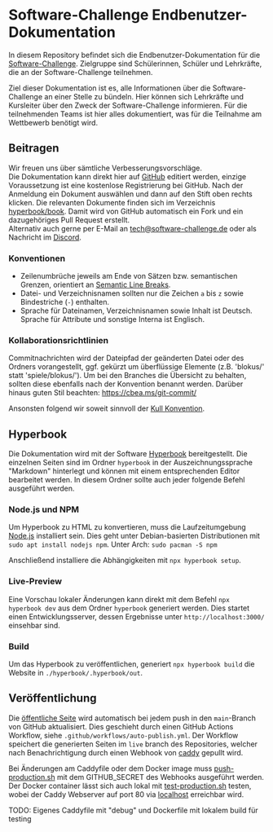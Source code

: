 # Software-Challenge Endbenutzer-Dokumentation 

In diesem Repository befindet sich die Endbenutzer-Dokumentation 
für die [Software-Challenge](https://software-challenge.de).
Zielgruppe sind Schülerinnen, Schüler und Lehrkräfte,
die an der Software-Challenge teilnehmen.

Ziel dieser Dokumentation ist es,
alle Informationen über die Software-Challenge an einer Stelle zu bündeln.
Hier können sich Lehrkräfte und Kursleiter über den Zweck der Software-Challenge informieren.
Für die teilnehmenden Teams ist hier alles dokumentiert,
was für die Teilnahme am Wettbewerb benötigt wird.

## Beitragen

Wir freuen uns über sämtliche Verbesserungsvorschläge.  
Die Dokumentation kann direkt hier 
auf [GitHub](https://github.com/software-challenge/docs/blob/main/hyperbook/book) editiert werden,
einzige Voraussetzung ist eine kostenlose Registrierung bei GitHub.
Nach der Anmeldung ein Dokument auswählen 
und dann auf den Stift oben rechts klicken.
Die relevanten Dokumente finden sich im Verzeichnis [hyperbook/book](./hyperbook/book).
Damit wird von GitHub automatisch ein Fork 
und ein dazugehöriges Pull Request erstellt.  
Alternativ auch gerne per E-Mail an <tech@software-challenge.de> 
oder als Nachricht im [Discord](https://discord.gg/jhyF7EU).

### Konventionen
- Zeilenumbrüche jeweils am Ende von Sätzen bzw. semantischen Grenzen,
  orientiert an [Semantic Line Breaks](https://sembr.org).
- Datei- und Verzeichnisnamen sollten nur die Zeichen `a` bis `z` 
  sowie Bindestriche (`-`) enthalten.
- Sprache für Dateinamen, Verzeichnisnamen sowie Inhalt ist Deutsch.
  Sprache für Attribute und sonstige Interna ist Englisch.

### Kollaborationsrichtlinien

Commitnachrichten wird der Dateipfad der geänderten Datei oder des Ordners vorangestellt, 
ggf. gekürzt um überflüssige Elemente (z.B. 'blokus/' statt 'spiele/blokus/').
Um bei den Branches die Übersicht zu behalten,
sollten diese ebenfalls nach der Konvention benannt werden.
Darüber hinaus guten Stil beachten: https://cbea.ms/git-commit/

Ansonsten folgend wir soweit sinnvoll der [Kull Konvention](https://kull.jfischer.org).

## Hyperbook
Die Dokumentation wird mit der Software [Hyperbook](https://hyperbook.openpatch.org/) bereitgestellt.
Die einzelnen Seiten sind im Ordner `hyperbook` in der Auszeichnungssprache "Markdown" hinterlegt 
und können mit einem entsprechenden Editor bearbeitet werden.
In diesem Ordner sollte auch jeder folgende Befehl ausgeführt werden.

### Node.js und NPM
Um Hyperbook zu HTML zu konvertieren, 
muss die Laufzeitumgebung [Node.js](https://nodejs.org/en/) installiert sein.
Dies geht unter Debian-basierten Distributionen mit `sudo apt install nodejs npm`.
Unter Arch: `sudo pacman -S npm`

Anschließend installiere die Abhängigkeiten mit 
`npx hyperbook setup`.

### Live-Preview
Eine Vorschau lokaler Änderungen kann direkt mit dem Befehl `npx hyperbook dev` 
aus dem Ordner `hyperbook` generiert werden.
Dies startet einen Entwicklungsserver,
dessen Ergebnisse unter `http://localhost:3000/` einsehbar sind.

### Build
Um das Hyperbook zu veröffentlichen,
generiert `npx hyperbook build` die Website in `./hyperbook/.hyperbook/out`.

## Veröffentlichung

Die [öffentliche Seite](https://docs.software-challenge.de) 
wird automatisch bei jedem push in den `main`-Branch von GitHub aktualisiert.
Dies geschieht durch einen GitHub Actions Workflow,
siehe `.github/workflows/auto-publish.yml`. 
Der Workflow speichert die generierten Seiten im `live` branch des Repositories,
welcher nach Benachrichtigung durch einen Webhook von [caddy](./Caddyfile) gepullt wird.

Bei Änderungen am Caddyfile oder dem Docker image 
muss [push-production.sh](./bin/push-production.sh) mit dem GITHUB_SECRET des Webhooks ausgeführt werden.
Der Docker container lässt sich auch lokal mit [test-production.sh](./bin/test-production.sh) testen,
wobei der Caddy Webserver auf port 80 via [localhost](http://localhost) erreichbar wird.

TODO: Eigenes Caddyfile mit "debug" und Dockerfile mit lokalem build für testing
